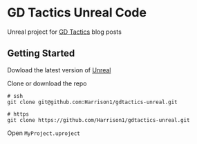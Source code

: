 # GD Tactics Unreal Code

Unreal project for [GD Tactics](https://www.gdtactics.com/) blog posts

## Getting Started

Dowload the latest version of [Unreal](https://www.unrealengine.com/en-US)

Clone or download the repo
```
# ssh
git clone git@github.com:Harrison1/gdtactics-unreal.git

# https
git clone https://github.com/Harrison1/gdtactics-unreal.git
```

Open `MyProject.uproject`
